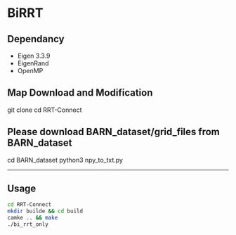 # BiRRT

## Dependancy

 - Eigen 3.3.9
 - EigenRand
 - OpenMP

## Map Download and Modification


git clone 
cd RRT-Connect

## Please download BARN_dataset/grid_files from BARN_dataset
cd BARN_dataset
python3 npy_to_txt.py

---
## Usage

```bash
cd RRT-Connect
mkdir builde && cd build
camke .. && make
./bi_rrt_only
